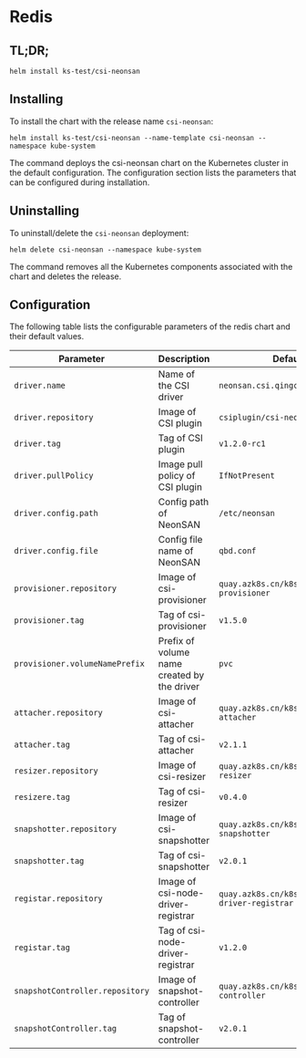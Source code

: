 # Redis

## TL;DR;

```console
helm install ks-test/csi-neonsan
```

## Installing

To install the chart with the release name `csi-neonsan`:

```console
helm install ks-test/csi-neonsan --name-template csi-neonsan --namespace kube-system
```

The command deploys the csi-neonsan chart on the Kubernetes cluster in the default configuration. The configuration section lists the parameters that can be configured during installation.

## Uninstalling

To uninstall/delete the `csi-neonsan` deployment:

```console
helm delete csi-neonsan --namespace kube-system
```

The command removes all the Kubernetes components associated with the chart and deletes the release.

## Configuration

The following table lists the configurable parameters of the redis chart and their default values.

Parameter | Description | Default
--- | --- | ---
`driver.name` | Name of the CSI driver | `neonsan.csi.qingcloud.com`
`driver.repository` | Image of CSI plugin| `csiplugin/csi-neonsan`
`driver.tag` | Tag of CSI plugin | `v1.2.0-rc1 `
`driver.pullPolicy` | Image pull policy of CSI plugin | `IfNotPresent`
`driver.config.path` | Config path of NeonSAN | `/etc/neonsan`
`driver.config.file` | Config file name of NeonSAN | `qbd.conf`
`provisioner.repository` | Image of csi-provisioner | `quay.azk8s.cn/k8scsi/csi-provisioner`
`provisioner.tag` | Tag of csi-provisioner | `v1.5.0`
`provisioner.volumeNamePrefix` | Prefix of volume name created by the driver | `pvc`
`attacher.repository` | Image of csi-attacher | `quay.azk8s.cn/k8scsi/csi-attacher`
`attacher.tag` | Tag of csi-attacher | `v2.1.1`
`resizer.repository` | Image of csi-resizer | `quay.azk8s.cn/k8scsi/csi-resizer`
`resizere.tag` | Tag of csi-resizer | `v0.4.0`
`snapshotter.repository` | Image of csi-snapshotter | `quay.azk8s.cn/k8scsi/csi-snapshotter`
`snapshotter.tag` | Tag of csi-snapshotter | `v2.0.1`
`registar.repository` | Image of csi-node-driver-registrar| `quay.azk8s.cn/k8scsi/csi-node-driver-registrar`
`registar.tag` | Tag of csi-node-driver-registrar | `v1.2.0`
`snapshotController.repository` | Image of snapshot-controller | `quay.azk8s.cn/k8scsi/snapshot-controller`
`snapshotController.tag` | Tag of snapshot-controller | `v2.0.1`

